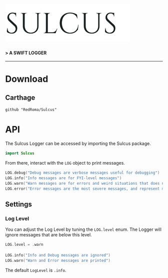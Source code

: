 <!-- ![](Graphics/Letterhead-Clear-Black.png) -->
<img src="Graphics/Letterhead-Clear-Black.png" width=400> </img>
======================================================================

#### > A SWIFT LOGGER

---

# Download

## Carthage

```
github "RedRoma/Sulcus"
```

# API

The Sulcus Logger can be accessed by importing the Sulcus package.

```swift
import Sulcus
```

From there, interact with the `LOG` object to print messages.

```swift
LOG.debug("Debug messages are verbose messages useful for debugging")
LOG.info("Info messages are for FYI-level messages")
LOG.warn("Warn messages are for errors and weird situations that does not adversely impact the user experience")
LOG.error("Error messages are the most severe messages, and represent messages that affect the user's experience.")
```

## Settings

### Log Level
You can adjust the Log Level by tuning the `LOG.level` enum.
The Logger will ignore messages that are below this level.

```swift
LOG.level = .warn

LOG.info("Info and Debug messages are ignored")
LOG.warn("Warn and Error messages are printed")
```
The default `LogLevel` is `.info`.

